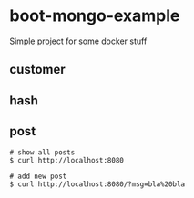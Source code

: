 # boot-mongo-example

Simple project for some docker stuff

## customer

## hash

## post

```
# show all posts
$ curl http://localhost:8080

# add new post
$ curl http://localhost:8080/?msg=bla%20bla
```